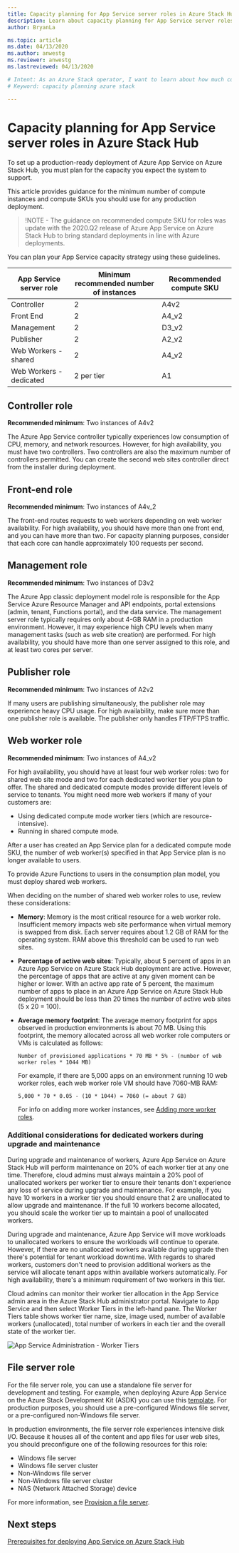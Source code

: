 ```yaml
---
title: Capacity planning for App Service server roles in Azure Stack Hub 
description: Learn about capacity planning for App Service server roles in Azure Stack Hub.
author: BryanLa

ms.topic: article
ms.date: 04/13/2020
ms.author: anwestg
ms.reviewer: anwestg
ms.lastreviewed: 04/13/2020

# Intent: As an Azure Stack operator, I want to learn about how much computing capacy I need for a stable production deployment. 
# Keyword: capacity planning azure stack

---
```


# Capacity planning for App Service server roles in Azure Stack Hub

To set up a production-ready deployment of Azure App Service on Azure Stack Hub, you must plan for the capacity you expect the system to support.  

This article provides guidance for the minimum number of compute instances and compute SKUs you should use for any production deployment.

>!NOTE - The guidance on recommended compute SKU for roles was update with the 2020.Q2 release of Azure App Service on Azure Stack Hub to bring standard deployments in line with Azure deployments.

You can plan your App Service capacity strategy using these guidelines.

| App Service server role | Minimum recommended number of instances | Recommended compute SKU|
| --- | --- | --- |
| Controller | 2 | A4v2 |
| Front End | 2 | A4_v2 |
| Management | 2 | D3_v2 |
| Publisher | 2 | A2_v2 |
| Web Workers - shared | 2 | A4_v2 |
| Web Workers - dedicated | 2 per tier | A1 |

## Controller role

**Recommended minimum**: Two instances of A4v2

The Azure App Service controller typically experiences low consumption of CPU, memory, and network resources. However, for high availability, you must have two controllers. Two controllers are also the maximum number of controllers permitted. You can create the second web sites controller direct from the installer during deployment.

## Front-end role

**Recommended minimum**: Two instances of A4v_2

The front-end routes requests to web workers depending on web worker availability. For high availability, you should have more than one front end, and you can have more than two. For capacity planning purposes, consider that each core can handle approximately 100 requests per second.

## Management role

**Recommended minimum**: Two instances of D3v2

The Azure App classic deployment model role is responsible for the App Service Azure Resource Manager and API endpoints, portal extensions (admin, tenant, Functions portal), and the data service. The management server role typically requires only about 4-GB RAM in a production environment. However, it may experience high CPU levels when many management tasks (such as web site creation) are performed. For high availability, you should have more than one server assigned to this role, and at least two cores per server.

## Publisher role

**Recommended minimum**: Two instances of A2v2

If many users are publishing simultaneously, the publisher role may experience heavy CPU usage. For high availability, make sure more than one publisher role is available. The publisher only handles FTP/FTPS traffic.

## Web worker role

**Recommended minimum**: Two instances of A4_v2

For high availability, you should have at least four web worker roles: two for shared web site mode and two for each dedicated worker tier you plan to offer. The shared and dedicated compute modes provide different levels of service to tenants. You might need more web workers if many of your customers are:

- Using dedicated compute mode worker tiers (which are resource-intensive).
- Running in shared compute mode.

After a user has created an App Service plan for a dedicated compute mode SKU, the number of web worker(s) specified in that App Service plan is no longer available to users.

To provide Azure Functions to users in the consumption plan model, you must deploy shared web workers.

When deciding on the number of shared web worker roles to use, review these considerations:

- **Memory**: Memory is the most critical resource for a web worker role. Insufficient memory impacts web site performance when virtual memory is swapped from disk. Each server requires about 1.2 GB of RAM for the operating system. RAM above this threshold can be used to run web sites.
- **Percentage of active web sites**: Typically, about 5 percent of apps in an Azure App Service on Azure Stack Hub deployment are active. However, the percentage of apps that are active at any given moment can be higher or lower. With an active app rate of 5 percent, the maximum number of apps to place in an Azure App Service on Azure Stack Hub deployment should be less than 20 times the number of active web sites (5 x 20 = 100).
- **Average memory footprint**: The average memory footprint for apps observed in production environments is about 70 MB. Using this footprint, the memory allocated across all web worker role computers or VMs is calculated as follows:

   `Number of provisioned applications * 70 MB * 5% - (number of web worker roles * 1044 MB)`

   For example, if there are 5,000 apps on an environment running 10 web worker roles, each web worker role VM should have 7060-MB RAM:

   `5,000 * 70 * 0.05 - (10 * 1044) = 7060 (= about 7 GB)`

   For info on adding more worker instances, see [Adding more worker roles](azure-stack-app-service-add-worker-roles.md).

### Additional considerations for dedicated workers during upgrade and maintenance

During upgrade and maintenance of workers, Azure App Service on Azure Stack Hub will perform maintenance on 20% of each worker tier at any one time.  Therefore, cloud admins must always maintain a 20% pool of unallocated workers per worker tier to ensure their tenants don't experience any loss of service during upgrade and maintenance.  For example, if you have 10 workers in a worker tier you should ensure that 2 are unallocated to allow upgrade and maintenance. If the full 10 workers become allocated, you should scale the worker tier up to maintain a pool of unallocated workers. 

During upgrade and maintenance, Azure App Service will move workloads to unallocated workers to ensure the workloads will continue to operate. However, if there are no unallocated workers available during upgrade then there's potential for tenant workload downtime. With regards to shared workers, customers don't need to provision additional workers as the service will allocate tenant apps within available workers automatically. For high availability, there's a minimum requirement of two workers in this tier.

Cloud admins can monitor their worker tier allocation in the App Service admin area in the Azure Stack Hub administrator portal. Navigate to App Service and then select Worker Tiers in the left-hand pane. The Worker Tiers table shows worker tier name, size, image used, number of available workers (unallocated), total number of workers in each tier and the overall state of the worker tier.

![App Service Administration - Worker Tiers][1]

## File server role

For the file server role, you can use a standalone file server for development and testing. For example, when deploying Azure App Service on the Azure Stack Development Kit (ASDK) you can use this [template](https://aka.ms/appsvconmasdkfstemplate).  For production purposes, you should use a pre-configured Windows file server, or a pre-configured non-Windows file server.

In production environments, the file server role experiences intensive disk I/O. Because it houses all of the content and app files for user web sites, you should preconfigure one of the following resources for this role:

- Windows file server
- Windows file server cluster
- Non-Windows file server
- Non-Windows file server cluster
- NAS (Network Attached Storage) device

For more information, see [Provision a file server](azure-stack-app-service-before-you-get-started.md#prepare-the-file-server).

## Next steps

[Prerequisites for deploying App Service on Azure Stack Hub](azure-stack-app-service-before-you-get-started.md)

<!--Image references-->
[1]: ./media/azure-stack-app-service-capacity-planning/worker-tier-allocation.png